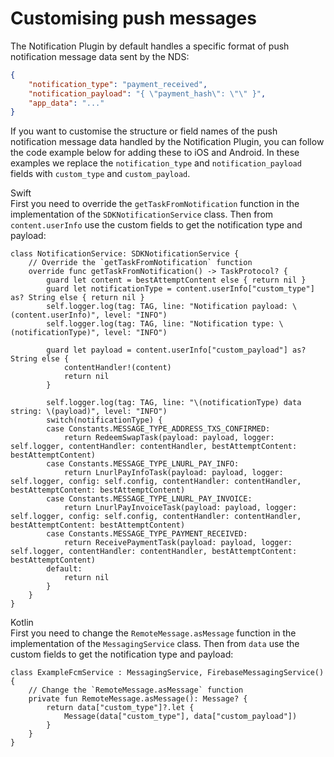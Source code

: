 # Customising push messages

The Notification Plugin by default handles a specific format of push notification message data sent by the NDS:
```json
{
    "notification_type": "payment_received",
    "notification_payload": "{ \"payment_hash\": \"\" }",
    "app_data": "..."
}
```

If you want to customise the structure or field names of the push notification message data handled by the Notification Plugin, you can follow the code example below for adding these to iOS and Android. In these examples we replace the `notification_type` and `notification_payload` fields with `custom_type` and `custom_payload`.

<custom-tabs category="lang">
<div slot="title">Swift</div>
<section>
First you need to override the <code>getTaskFromNotification</code> function in the implementation of the <code>SDKNotificationService</code> class. Then from <code>content.userInfo</code> use the custom fields to get the notification type and payload:

```swift,ignore
class NotificationService: SDKNotificationService {
    // Override the `getTaskFromNotification` function 
    override func getTaskFromNotification() -> TaskProtocol? {
        guard let content = bestAttemptContent else { return nil }
        guard let notificationType = content.userInfo["custom_type"] as? String else { return nil }
        self.logger.log(tag: TAG, line: "Notification payload: \(content.userInfo)", level: "INFO")
        self.logger.log(tag: TAG, line: "Notification type: \(notificationType)", level: "INFO")
        
        guard let payload = content.userInfo["custom_payload"] as? String else {
            contentHandler!(content)
            return nil
        }
        
        self.logger.log(tag: TAG, line: "\(notificationType) data string: \(payload)", level: "INFO")
        switch(notificationType) {
        case Constants.MESSAGE_TYPE_ADDRESS_TXS_CONFIRMED:
            return RedeemSwapTask(payload: payload, logger: self.logger, contentHandler: contentHandler, bestAttemptContent: bestAttemptContent)
        case Constants.MESSAGE_TYPE_LNURL_PAY_INFO:
            return LnurlPayInfoTask(payload: payload, logger: self.logger, config: self.config, contentHandler: contentHandler, bestAttemptContent: bestAttemptContent)
        case Constants.MESSAGE_TYPE_LNURL_PAY_INVOICE:
            return LnurlPayInvoiceTask(payload: payload, logger: self.logger, config: self.config, contentHandler: contentHandler, bestAttemptContent: bestAttemptContent)
        case Constants.MESSAGE_TYPE_PAYMENT_RECEIVED:
            return ReceivePaymentTask(payload: payload, logger: self.logger, contentHandler: contentHandler, bestAttemptContent: bestAttemptContent)
        default:
            return nil
        }
    }
}
```

</section>
<div slot="title">Kotlin</div>
<section>
First you need to change the <code>RemoteMessage.asMessage</code> function in the implementation of the <code>MessagingService</code> class. Then from <code>data</code> use the custom fields to get the notification type and payload:

```kotlin,ignore
class ExampleFcmService : MessagingService, FirebaseMessagingService() {
    // Change the `RemoteMessage.asMessage` function
    private fun RemoteMessage.asMessage(): Message? {
        return data["custom_type"]?.let {
            Message(data["custom_type"], data["custom_payload"])
        }
    }
}
```

</section>
</custom-tabs>
